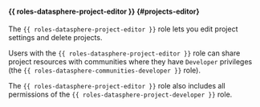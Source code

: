 #### {{ roles-datasphere-project-editor }} {#projects-editor}

The `{{ roles-datasphere-project-editor }}` role lets you edit project settings and delete projects.

Users with the `{{ roles-datasphere-project-editor }}` role can share project resources with communities where they have `Developer` privileges (the `{{ roles-datasphere-communities-developer }}` role).

The `{{ roles-datasphere-project-editor }}` role also includes all permissions of the `{{ roles-datasphere-project-developer }}` role.
